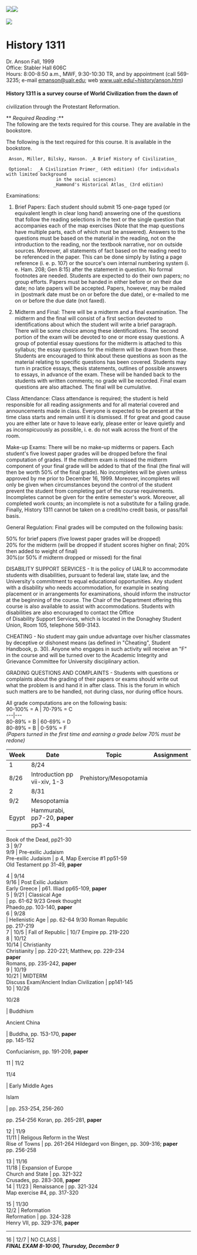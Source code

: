 [![](b41.gif)](http://www.ualr.edu/~history/anson.htm)[![](b39.gif)](http://www.ualr.edu/~history/index.htm)  
---  
![](ansonwave.gif)

# **History 1311**



Dr. Anson
Fall, 1999  
Office: Stabler Hall 606C  
Hours: 8:00-8:50 a.m., MWF, 9:30-10:30 TR, and by appointment (call 569-3235;
e-mail emanson@ualr.edu; web www.ualr.edu/~history/anson.htm)  


#### History 1311 is a survey course of World Civilization from the dawn of
civilization through the Protestant Reformation.

 **  _Required Reading_ :**  
The following are the texts required for this course. They are available in
the bookstore.

 The following is the text required for this course.  It is available in the
bookstore.

     Anson, Miller, Bilsky, Hanson. _A Brief History of Civilization_   
    
     Optional:  _A Civilization Primer_ (4th edition) (for individuals with limited background   
                       in the social sciences)   
                      _Hammond's Historical Atlas_ (3rd edition)   
    

Examinations:

1.  Brief Papers: Each student should submit 15 one-page typed (or equivalent length in clear long hand) answering one of the questions that follow the reading selections in the text or the single question that accompanies each of the map exercises (Note that the map questions have multiple parts, each of which must be answered).  Answers to the questions must be based on the material in the reading, not on the introduction to the reading, nor the textbook narrative, nor on outside sources.  Moreover, all statements of fact based on the reading need to be referenced in the paper.  This can be done simply by listing a page reference (i. e. p. 107) or the source's own internal numbering system (i. e. Ham. 208; Gen 8:15) after the statement in question.  No formal footnotes are needed.  Students are expected to do their own papers; no group efforts.  Papers must be handed in either before or on their due date; no late papers will be accepted.  Papers, however, may be mailed in (postmark date must be on or before the due date), or e-mailed to me on or before the due date (not faxed). 

2.  Midterm and Final: There will be a midterm and a final examination.  The midterm and the final will consist of a first section devoted to identifications about which the student will write a brief paragraph.  There will be some choice among these identifications.  The second portion of the exam will be devoted to one or more essay questions.  A group of potential essay questions for the midterm is attached to this syllabus; the essay questions for the midterm will be drawn from these.  Students are encouraged to think about these questions as soon as the material relating to specific questions has been covered. Students may turn in practice essays, thesis statements, outlines of possible answers to essays, in advance of the exam.  These will be handed back to the students with written comments; no grade will be recorded.  Final exam questions are also attached.  The final will be cumulative. 

Class Attendance: Class attendance is required; the student is held
responsible for all reading assignments and for all material covered and
announcements made in class.  Everyone is expected to be present at the time
class starts and remain until it is dismissed.  If for great and good cause
you are either late or have to leave early, please enter or leave quietly and
as inconspicuously as possible, i. e. do not walk across the front of the
room.

Make-up Exams:  There will be no make-up midterms or  papers.  Each student's
five lowest paper grades will be dropped before the final computation of
grades.  If the midterm exam is missed the midterm component of your final
grade will be added to that of the final (the final will then be worth 50% of
the final grade).  No incompletes will be given unless approved by me prior to
December 16, 1999.  Moreover, incompletes will only be given when
circumstances beyond the control of the student prevent the student from
completing part of the course requirements.  Incompletes cannot be given for
the entire semester's work.  Moreover, all completed work counts; an
incomplete is not a substitute for a failing grade.  Finally, History 1311
cannot be taken on a credit/no credit basis, or pass/fail basis.

General Regulation:  Final grades will be computed on the following basis:

 50% for brief papers (five lowest paper grades will be dropped)  
 20% for the midterm (will be dropped if student scores higher on final; 20%
then added to weight  of final)  
 30%(or 50% if midterm dropped or missed) for the final

  
DISABILITY SUPPORT SERVICES - It is the policy of UALR to accommodate students
with disabilities, pursuant to federal law, state law, and the University's
commitment to equal educational opportunities.  Any student with a disability
who needs accommodation, for example in seating placement or in arrangements
for examinations, should inform the instructor at the beginning of the course.
The Chair of the Department offering this course is also available to assist
with accommodations.  Students with disabilities are also encouraged to
contact the Office  
of Disability Support Services, which is located in the Donaghey Student
Union, Room 105, telephone 569-3143.

CHEATING - No student may gain undue advantage over his/her classmates by
deceptive or dishonest means (as defined in "Cheating", Student Handbook, p.
30).  Anyone who engages in such activity will receive an "F" in the course
and will be turned over to the Academic Integrity and Grievance Committee for
University disciplinary action.

 GRADING QUESTIONS AND COMPLAINTS - Students with questions or complaints
about the grading of their papers or exams should write out what the problem
is and hand it in after class.  This is the forum in which such matters are to
be handled, not during class, nor during office hours.  
    


All grade computations are on the following basis:  
  90-100% = A | 70-79% = C  
---|---  
80-89% = B | 60-69% = D  
80-89% = B | 0-59% = F  
*(Papers turned in the first time and earning a grade below 70% must be redone)*   


>  

  Week | Date | Topic | Assignment  
---|---|---|---  
1 | 8/24  
8/26  | Introduction pp vii-xiv, 1-3 | Prehistory/Mesopotamia  
2 | 8/31  
9/2  | Mesopotamia  
Egypt | Hammurabi, pp7-20, **paper** pp3-4  
Book of the Dead, pp21-30  
3 | 9/7  
9/9 | Pre-exilic Judaism  
Pre-exilic Judaism | p 4, Map Exercise #1 pp51-59  
Old Testament pp 31-49, **paper**  
  
4 | 9/14  
9/16 | Post Exilic Judaism  
Early Greece | p61. Illiad pp65-109, **paper**  
5 | 9/21 | Classical Age  
  | pp. 61-62 9/23    Greek thought  
Phaedo,pp. 103-140, **paper**  
6 | 9/28  
  | Hellenistic Age | pp. 62-64 9/30    Roman Republic  
pp. 217-219  
7 | 10/5 | Fall of Republic | 10/7    Empire pp. 219-220  
8 | 10/12  
10/14 | Christianity  
Christianity | pp. 220-221; Matthew, pp. 229-234  
    **paper**   
 Romans, pp. 235-242, **paper**  
9 | 10/19  
10/21 | MIDTERM  
Discuss Exam/Ancient Indian Civilization | pp141-145  
10 | 10/26

10/28

| Buddhism

Ancient China

| Buddha, pp. 153-170, **paper**  
  pp. 145-152

Confucianism, pp. 191-209, **paper**  
  
  
11 | 11/2

11/4  
    


| Early Middle Ages

Islam  
    


| pp. 253-254,    256-260  
    
  pp. 254-256 Koran, pp. 265-281, **paper**  
  
12 | 11/9  
11/11 | Religous Reform in the West  
Rise of Towns | pp. 261-264  Hildegard von Bingen,   pp. 309-316; **paper**  
pp. 256-258  
  
13 | 11/16  
11/18 | Expansion of Europe  
Church and State | pp. 321-322  
Crusades, pp. 283-308, **paper**  
14 | 11/23 | Renaissance | pp. 321-324  
Map exercise #4, pp. 317-320  
  
15 | 11/30  
12/2 | Reformation  
Reformation | pp. 324-328  
Henry VII, pp. 329-376,  **paper**  
****  
16 | 12/7 | NO CLASS |  
**_FINAL EXAM        8-10:00, Thursday, December 9_**

